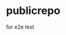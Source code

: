 # publicrepo
for e2e test









































































































































































































































































































































































































































































































































































































































































































































































































































































































































































































































































































































































































































































































































































































































































































































































































































































































































































































































































































